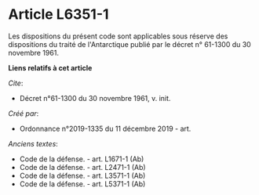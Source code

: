 # Article L6351-1

Les dispositions du présent code sont applicables sous réserve des dispositions du traité de l'Antarctique publié par le
décret n° 61-1300 du 30 novembre 1961.

**Liens relatifs à cet article**

_Cite_:

  - Décret n°61-1300 du 30 novembre 1961, v. init.

_Créé par_:

  - Ordonnance n°2019-1335 du 11 décembre 2019 - art.

_Anciens textes_:

  - Code de la défense. - art. L1671-1 (Ab)
  - Code de la défense. - art. L2471-1 (Ab)
  - Code de la défense. - art. L3571-1 (Ab)
  - Code de la défense. - art. L5371-1 (Ab)
